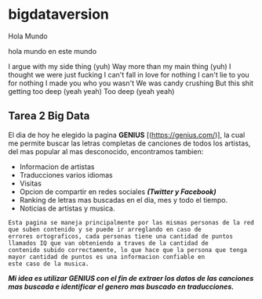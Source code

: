 # bigdataversion
Hola Mundo

hola mundo en este mundo

I argue with my side thing (yuh)
Way more than my main thing (yuh)
I thought we were just fucking
I can't fall in love for nothing
I can't lie to you for nothing
I made you who you wasn't
We was candy crushing
But this shit getting too deep (yeah yeah)
Too deep (yeah yeah)

## Tarea 2 Big Data

El dia de hoy he elegido la pagina **GENIUS** [(https://genius.com/)], la cual me permite buscar las letras completas de canciones
de todos los artistas, del mas popular al mas desconocido, encontramos tambien:

* Informacion de artistas
* Traducciones varios idiomas
* Visitas
* Opcion de compartir en redes sociales ***(Twitter y Facebook)***
* Ranking de letras mas buscadas en el dia, mes y todo el tiempo.
* Noticias de artistas y musica.

~~~
Esta pagina se maneja principalmente por las mismas personas de la red que suben contenido y se puede ir arreglando en caso de
errores ortograficos, cada personas tiene una cantidad de puntos llamados IQ que van obteniendo a traves de la cantidad de 
contenido subido correctamente, lo que hace que la persona que tenga mayor cantidad de puntos es una informacion confiable en 
este caso de la musica. 
~~~
***Mi idea es utilizar GENIUS con el fin de extraer los datos de las canciones mas buscada e identificar el genero mas buscado 
en traducciones.***